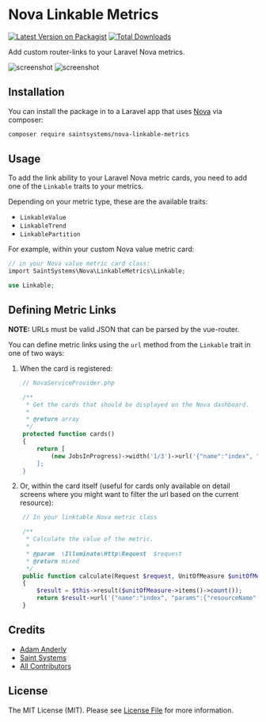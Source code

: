 # Nova Linkable Metrics

[![Latest Version on Packagist](https://img.shields.io/packagist/v/saintsystems/nova-linkable-metrics.svg?style=flat-square)](https://packagist.org/packages/saintsystems/nova-linkable-metrics)
[![Total Downloads](https://img.shields.io/packagist/dt/saintsystems/nova-linkable-metrics.svg?style=flat-square)](https://packagist.org/packages/saintsystems/nova-linkable-metrics)

Add custom router-links to your Laravel Nova metrics.

![screenshot](https://ssms.us/9f2f9640da9f)
![screenshot](https://ssms.us/802b129414f3)

## Installation

You can install the package in to a Laravel app that uses [Nova](https://nova.laravel.com) via composer:

```bash
composer require saintsystems/nova-linkable-metrics
```

## Usage

To add the link ability to your Laravel Nova metric cards, you need to add one of the `Linkable` traits to your metrics.

Depending on your metric type, these are the available traits:

- `LinkableValue`
- `LinkableTrend`
- `LinkablePartition`

For example, within your custom Nova value metric card:
```php
// in your Nova value metric card class:
import SaintSystems\Nova\LinkableMetrics\Linkable;

use Linkable;

```

## Defining Metric Links

**NOTE:** URLs must be valid JSON that can be parsed by the vue-router.

You can define metric links using the `url` method from the `Linkable` trait in one of two ways:

1. When the card is registered:
```php
    // NovaServiceProvider.php

    /**
     * Get the cards that should be displayed on the Nova dashboard.
     *
     * @return array
     */
    protected function cards()
    {
        return [
            (new JobsInProgress)->width('1/3')->url('{"name":"index", "params":{"resourceName":"jobs"}}'),`
        ];
    }
```
2. Or, within the card itself (useful for cards only available on detail screens where you might want to filter the url based on the current resource):

```php
    // In your linktable Nova metric class

    /**
     * Calculate the value of the metric.
     *
     * @param  \Illuminate\Http\Request  $request
     * @return mixed
     */
    public function calculate(Request $request, UnitOfMeasure $unitOfMeasure)
    {
        $result = $this->result($unitOfMeasure->items()->count());
        return $result->url('{"name":"index", "params":{"resourceName":"items"}, "query": {"viaResource":"' . $request->resource . '","viaResourceId":"' . $unitOfMeasure->id . '","viaRelationship":"items","relationshipType":"hasMany"}}');
    }
```

## Credits

- [Adam Anderly](https://github.com/anderly)
- [Saint Systems](https://github.com/saintsystems)
- [All Contributors](../../contributors)

## License

The MIT License (MIT). Please see [License File](LICENSE.md) for more information.
